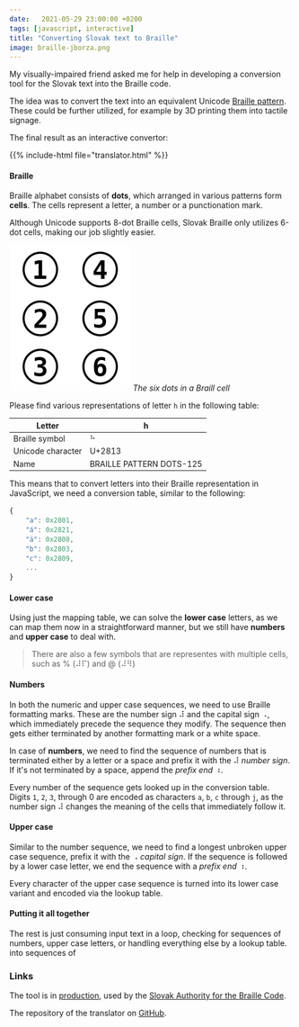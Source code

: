 ```yaml
---
date:   2021-05-29 23:00:00 +0200
tags: [javascript, interactive]
title: "Converting Slovak text to Braille"
image: braille-jborza.png
---
```


My visually-impaired friend asked me for help in developing a conversion tool for the Slovak text into the Braille code. 

The idea was to convert the text into an equivalent Unicode [Braille pattern](https://en.wikipedia.org/wiki/Braille_Patterns). These could be further utilized, for example by 3D printing them into tactile signage.

The final result as an interactive convertor:

{{% include-html file="translator.html" %}}

#### Braille

Braille alphabet consists of **dots**, which arranged in various patterns form **cells**. The cells represent a letter, a number or a punctionation mark. 

Although Unicode supports 8-dot Braille cells, Slovak Braille only utilizes 6-dot cells, making our job slightly easier. 

![](braille-cells.png)
_The six dots in a Braill cell_

Please find various representations of letter `h` in the following table:

Letter | h
|-|-|
Braille symbol | ⠓
Unicode character | U+2813
Name | BRAILLE PATTERN DOTS-125

This means that to convert letters into their Braille representation in JavaScript, we need a conversion table, similar to the following:

```js
{
    "a": 0x2801,
    "á": 0x2821,
    "ä": 0x2808,
    "b": 0x2803,
    "c": 0x2809,
    ...
}
```

#### Lower case

Using just the mapping table, we can solve the **lower case** letters, as we can map them now in a straightforward manner, but we still have **numbers** and **upper case** to deal with.

> There are also a few symbols that are representes with multiple cells, such as % (⠼⠏) and @ (⠼⠻)

#### Numbers

In both the numeric and upper case sequences, we need to use Braille formatting marks. These are the number sign ⠼ and the capital sign ⠠, which immediately precede the sequence they modify. The sequence then gets either terminated by another formatting mark or a white space.

In case of **numbers**, we need to find the sequence of numbers that is terminated either by a letter or a space and prefix it with the ⠼ _number sign_. If it's not terminated by a space, append the _prefix end_ ⠰.

Every number of the sequence gets looked up in the conversion table. Digits `1`, `2`, `3`, through 0 are encoded as characters `a`, `b`, `c` through `j`, as the number sign ⠼ changes the meaning of the cells that immediately follow it.

#### Upper case

Similar to the number sequence, we need to find a longest unbroken upper case sequence, prefix it with the ⠠ _capital sign_. If the sequence is followed by a lower case letter, we end the sequence with a  _prefix end_ ⠰.

Every character of the upper case sequence is turned into its lower case variant and encoded via the lookup table.

#### Putting it all together

The rest is just consuming input text in a loop, checking for sequences of numbers, upper case letters, or handling everything else by a lookup table. into sequences of 

### Links

The tool is in [production](https://www.skn.sk/prekladac/), used by the [Slovak Authority for the Braille Code](https://www.skn.sk/novinky/slovak-authority-for-the-braille-code).

The repository of the translator on [GitHub](https://github.com/jborza/slovak-braille).